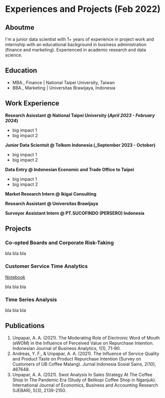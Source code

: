 # Experiences and Projects (Feb 2022)

## Aboutme
I'm a junior data scientist with 1+ years of experience in project work and internship with an educational background in business administration (finance and marketing). Experienced in academic research and
data science.

## Education
- MBA., Finance | National Taipei University, Taiwan
- BBA., Marketing | Universitas Brawijaya, Indonesia

## Work Experience
**Research Asisstant @ National Taipei University (_April 2023 - February 2024_)**
- big impact 1
- big impact 2

**Junior Data Scientsit @ Telkom Indonesia (_September 2023 - October)**
- big impact 1
- big impact 2

**Data Entry @ Indonesian Economic and Trade Office to Taipei**
- big impact 1
- big impact 2
  
**Market Research Intern @ Ikigai Consulting**

**Research Assistant @ Universitas Brawijaya**

**Surveyor Assistant Intern @ PT.SUCOFINDO (PERSERO) Indonesia**

## Projects
### Co-opted Boards and Corporate Risk-Taking

bla bla bla

### Customer Service Time Analytics
[Notebook](https://colab.research.google.com/drive/1zKrhto0OM6V56agUULaT05reMobv4PNe)

bla bla bla

### Time Series Analysis

bla bla bla

## Publications
1. Unpapar, A. A. (2021). The Moderating Role of Electronic Word of Mouth (eWOM) in the Influence of Perceived Value on Repurchase Intention. Indonesian Journal of Business Analytics, 1(1), 71-90.
2. Andreas, Y. F., & Unpapar, A. A. (2021). The Influence of Service Quality and Product Taste on Product Repurchase Intention (Survey on Customers of UB Coffee Malang). Jurnal Indonesia Sosial Sains, 2(10), 467648.
3. Unpapar, A. A. (2021). Swot Analysis In Sales Strategy At The Coffee Shop In The Pandemic Era (Study of Belikopi Coffee Shop in Nganjuk). International Journal of Economics, Business and Accounting Research (IJEBAR), 5(3), 2139-2150.
